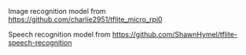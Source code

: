 Image recognition model from https://github.com/charlie2951/tflite_micro_rpi0

Speech recognition model from https://github.com/ShawnHymel/tflite-speech-recognition
